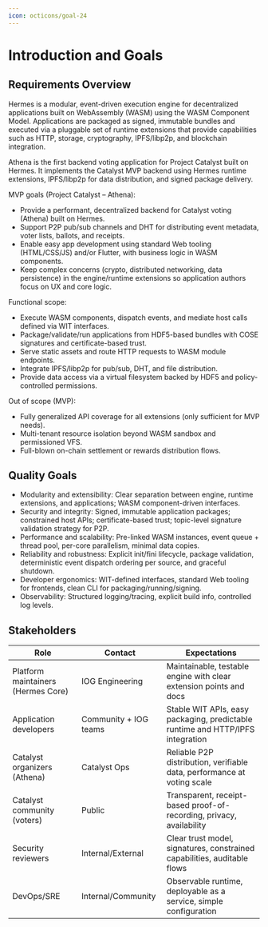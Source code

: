 ```yaml
---
icon: octicons/goal-24
---
```


# Introduction and Goals

<!-- See: https://docs.arc42.org/section-1/ -->

## Requirements Overview

Hermes is a modular, event-driven execution engine for decentralized applications built on
WebAssembly (WASM) using the WASM Component Model.
Applications are packaged as signed, immutable bundles and executed via a pluggable set of
runtime extensions that provide capabilities such as HTTP,
storage, cryptography, IPFS/libp2p, and blockchain integration.

Athena is the first backend voting application for Project Catalyst built on Hermes.
It implements the Catalyst MVP backend using Hermes runtime extensions,
IPFS/libp2p for data distribution, and signed package delivery.

MVP goals (Project Catalyst – Athena):

* Provide a performant, decentralized backend for Catalyst voting (Athena) built on Hermes.
* Support P2P pub/sub channels and DHT for distributing event metadata, voter lists, ballots, and receipts.
* Enable easy app development using standard Web tooling (HTML/CSS/JS) and/or Flutter, with business logic in WASM components.
* Keep complex concerns (crypto, distributed networking, data persistence)
  in the engine/runtime extensions so application authors focus on UX and core logic.

Functional scope:

* Execute WASM components, dispatch events, and mediate host calls defined via WIT interfaces.
* Package/validate/run applications from HDF5-based bundles with COSE signatures and certificate-based trust.
* Serve static assets and route HTTP requests to WASM module endpoints.
* Integrate IPFS/libp2p for pub/sub, DHT, and file distribution.
* Provide data access via a virtual filesystem backed by HDF5 and policy-controlled permissions.

Out of scope (MVP):

* Fully generalized API coverage for all extensions (only sufficient for MVP needs).
* Multi-tenant resource isolation beyond WASM sandbox and permissioned VFS.
* Full-blown on-chain settlement or rewards distribution flows.

## Quality Goals

* Modularity and extensibility: Clear separation between engine, runtime extensions, and applications;
  WASM component-driven interfaces.
* Security and integrity: Signed, immutable application packages; constrained host APIs; certificate-based trust;
  topic-level signature validation strategy for P2P.
* Performance and scalability: Pre-linked WASM instances, event queue + thread pool, per-core parallelism,
  minimal data copies.
* Reliability and robustness: Explicit init/fini lifecycle, package validation,
  deterministic event dispatch ordering per source, and graceful shutdown.
* Developer ergonomics: WIT-defined interfaces, standard Web tooling for frontends,
  clean CLI for packaging/running/signing.
* Observability: Structured logging/tracing, explicit build info, controlled log levels.

## Stakeholders

| Role | Contact | Expectations |
|------|---------|--------------|
| Platform maintainers (Hermes Core) | IOG Engineering | Maintainable, testable engine with clear extension points and docs |
| Application developers | Community + IOG teams | Stable WIT APIs, easy packaging, predictable runtime and HTTP/IPFS integration |
| Catalyst organizers (Athena) | Catalyst Ops | Reliable P2P distribution, verifiable data, performance at voting scale |
| Catalyst community (voters) | Public | Transparent, receipt-based proof-of-recording, privacy, availability |
| Security reviewers | Internal/External | Clear trust model, signatures, constrained capabilities, auditable flows |
| DevOps/SRE | Internal/Community | Observable runtime, deployable as a service, simple configuration |

